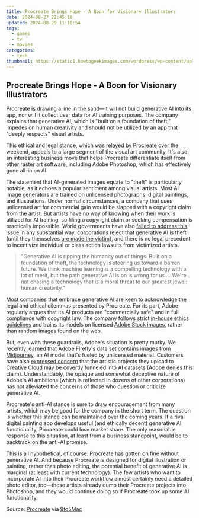 ```yaml
---
title: Procreate Brings Hope - A Boon for Visionary Illustrators
date: 2024-08-27 22:45:18
updated: 2024-08-29 11:10:54
tags:
  - games
  - tv
  - movies
categories:
  - tech
thumbnail: https://static1.howtogeekimages.com/wordpress/wp-content/uploads/2024/08/22.jpg
---
```


## Procreate Brings Hope - A Boon for Visionary Illustrators

Procreate is drawing a line in the sand—it will not build generative AI into its app, nor will it collect user data for AI training purposes. The company explains that generative AI, which is "built on a foundation of theft," impedes on human creativity and should not be utilized by an app that "deeply respects" visual artists.

 This ethical and legal stance, which was [relayed by Procreate](https://procreate.com/ai) over the weekend, appeals to a large segment of the visual art community. It's also an interesting business move that helps Procreate differentiate itself from other raster art software, including Adobe Photoshop, which has effectively gone all-in on AI.

 The statement that AI-generated images equate to "theft" is particularly notable, as it echoes a popular sentiment among visual artists. Most AI image generators are trained on unlicensed photographs, digital paintings, and illustrations. Under normal circumstances, a company that uses unlicensed art for commercial gain would be slapped with a copyright claim from the artist. But artists have no way of knowing when their work is utilized for AI training, so filing a copyright claim or seeking compensation is practically impossible. World governments have also [failed to address this issue](https://hbr.org/2023/04/generative-ai-has-an-intellectual-property-problem) in any substantial way, corporations reject that generative AI is theft (until they themselves [are made the victim](https://www.theverge.com/2023/10/20/23925504/reddit-deny-force-log-in-see-posts-ai-companies-deals)), and there is no legal precedent to incentivize individual or class action lawsuits from victimized artists.

> "Generative AI is ripping the humanity out of things. Built on a foundation of theft, the technology is steering us toward a barren future. We think machine learning is a compelling technology with a lot of merit, but the path generative AI is on is wrong for us … We're not chasing a technology that is a moral threat to our greatest jewel: human creativity."

 Most companies that embrace generative AI are keen to acknowledge the legal and ethical dilemmas presented by Procreate. For its part, Adobe regularly argues that its AI products are "commercially safe" and in full compliance with copyright law. The company follows strict [in-house ethics guidelines](https://www.adobe.com/content/dam/cc/en/ai-ethics/pdfs/Adobe-AI-Ethics-Principles.pdf) and trains its models on licensed [Adobe Stock images](https://program-issues.techidaily.com/valheim-startup-failures-diagnosing-and-solving-the-most-common-problems-as-of-2024/), rather than random images found on the web.

 But, even with these guardrails, Adobe's situation is pretty murky. We recently learned that Adobe Firefly's data set [contains images from Midjourney](https://finance.yahoo.com/news/adobe-ethical-firefly-ai-trained-123004288.html), an AI model that's fueled by unlicensed material. Customers have also [expressed concern](https://www.theverge.com/2024/6/10/24175416/adobe-overhauls-terms-of-service-update-firefly) that the artistic projects they upload to Creative Cloud may be covertly funneled into AI datasets (Adobe denies this claim). Understandably, the opaque and somewhat deceptive nature of Adobe's AI ambitions (which is reflected in dozens of other corporations) has not alleviated the concerns of those who question or criticize generative AI.

 Procreate's anti-AI stance is sure to draw encouragement from many artists, which may be good for the company in the short term. The question is whether this stance can be maintained over the coming years. If a rival digital painting app develops useful (and ethically decent) generative AI functionality, Procreate could lose market share. The only reasonable response to this situation, at least from a business standpoint, would be to backtrack on the anti-AI promise.

 This is all hypothetical, of course. Procreate has gotten on fine without generative AI. And because Procreate is designed for digital illustration or painting, rather than photo editing, the potential benefit of generative AI is marginal (at least with current technology). The few artists who want to incorporate AI into their Procreate workflow almost certainly need a detailed photo editor, too—these artists already dump their Procreate projects into Photoshop, and they would continue doing so if Procreate took up some AI functionality.

 Source: [Procreate](https://procreate.com/ai) via [9to5Mac](https://9to5mac.com/2024/08/19/ipad-app-procreate-rejects-ai-path-of-competitors-says-your-work-belongs-to-you/)

<ins class="adsbygoogle"
     style="display:block"
     data-ad-format="autorelaxed"
     data-ad-client="ca-pub-7571918770474297"
     data-ad-slot="1223367746"></ins>



<ins class="adsbygoogle"
     style="display:block"
     data-ad-client="ca-pub-7571918770474297"
     data-ad-slot="8358498916"
     data-ad-format="auto"
     data-full-width-responsive="true"></ins>
